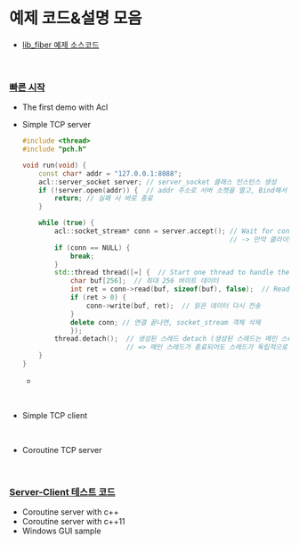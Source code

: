 # 예제 코드&설명 모음
* [lib_fiber 예제 소스코드](https://github.com/acl-dev/acl/tree/master/lib_fiber/samples)

<br>

### [빠른 시작](https://github.com/acl-dev/acl?tab=readme-ov-file#4-quick-start)
* The first demo with Acl
  
* Simple TCP server
    ```cpp 
    #include <thread>
    #include "pch.h"
    
    void run(void) {
        const char* addr = "127.0.0.1:8088";
        acl::server_socket server; // server_socket 클래스 인스턴스 생성
        if (!server.open(addr)) {  // addr 주소로 서버 소켓을 열고, Bind해서 클라이언트의 연결 요청을 대기 상태(listen)로 만들기
            return; // 실패 시 바로 종료
        }
    
        while (true) {
            acl::socket_stream* conn = server.accept(); // Wait for connection. 클라이언트의 연결 요청 대기 
                                                        // -> 만약 클라이언트가 연결 시도하면, 새로운 socket_stream 객체 반환
            if (conn == NULL) {
                break;
            }
            std::thread thread([=] {  // Start one thread to handle the connection (스레드 생성)
                char buf[256];  // 최대 256 바이트 데이터
                int ret = conn->read(buf, sizeof(buf), false);  // Read data 
                if (ret > 0) {
                    conn->write(buf, ret);  // 읽은 데이터 다시 전송
                }
                delete conn; // 연결 끝나면, socket_stream 객체 삭제
                });
            thread.detach();  // 생성된 스레드 detach (생성된 스레드는 메인 스레드와 독립적으로 실행)
                              // => 메인 스레드가 종료되어도 스레드가 독립적으로 계속 실행.
        }
    }

    
    ```
  + 
  
<br>

* Simple TCP client

<br>

* Coroutine TCP server

<br>

### [Server-Client 테스트 코드](https://github.com/acl-dev/acl/blob/master/lib_fiber/README_en.md#samples)
* Coroutine server with c++
* Coroutine server with c++11
* Windows GUI sample
